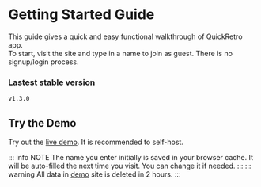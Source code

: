 # Getting Started Guide

This guide gives a quick and easy functional walkthrough of QuickRetro app.\
To start, visit the site and type in a name to join as guest. There is no signup/login process.

### Lastest stable version
<code>v1.3.0</code>

## Try the Demo
Try out the [live demo](https://demo.quickretro.app). It is recommended to self-host.

::: info NOTE
The name you enter initially is saved in your browser cache. It will be auto-filled the next time you visit. You can change it if needed.
:::
::: warning
All data in [demo](https://demo.quickretro.app) site is deleted in 2 hours.
:::